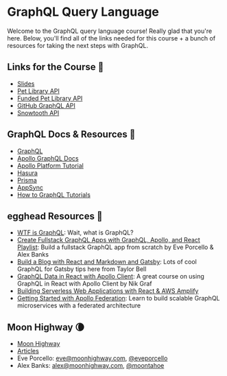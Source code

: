 # GraphQL Query Language

Welcome to the GraphQL query language course! Really glad that you're here. Below, you'll find all of the links needed for this course + a bunch of resources for taking the next steps with GraphQL.

## Links for the Course 🔗

- [Slides](https://slides.com/moonhighway/query-language-workshop/)
- [Pet Library API](https://pet-library.moonhighway.com)
- [Funded Pet Library API](https://funded-pet-library.moonhighway.com)
- [GitHub GraphQL API](https://developer.github.com/v4/explorer/)
- [Snowtooth API](https://snowtooth.moonhighway.com)

## GraphQL Docs & Resources 📃

- [GraphQL](https://graphql.org)
- [Apollo GraphQL Docs](https://www.apollographql.com/docs/)
- [Apollo Platform Tutorial](https://www.apollographql.com/docs/tutorial/introduction)
- [Hasura](https://hasura.io)
- [Prisma](https://www.prisma.io/)
- [AppSync](https://aws.amazon.com/appsync/)
- [How to GraphQL Tutorials](https://www.howtographql.com)

## egghead Resources 🥚

- [WTF is GraphQL](https://egghead.io/lessons/graphql-wtf-is-graphql): Wait, what is GraphQL?
- [Create Fullstack GraphQL Apps with GraphQL, Apollo, and React Playlist](https://egghead.io/playlists/create-fullstack-applications-with-graphql-and-apollo-794dc9c7): Build a fullstack GraphQL app from scratch by Eve Porcello & Alex Banks
- [Build a Blog with React and Markdown and Gatsby](https://egghead.io/courses/build-a-blog-with-react-and-markdown-using-gatsby): Lots of cool GraphQL for Gatsby tips here from Taylor Bell
- [GraphQL Data in React with Apollo Client](https://egghead.io/courses/graphql-data-in-react-with-apollo-client): A great course on using GraphQL in React with Apollo Client by Nik Graf
- [Building Serverless Web Applications with React & AWS Amplify](https://egghead.io/courses/building-serverless-web-applications-with-react-aws-amplify)
- [Getting Started with Apollo Federation](https://egghead.io/playlists/getting-started-with-apollo-federation-60ad0165): Learn to build scalable GraphQL microservices with a federated architecture

## Moon Highway 🌘

- [Moon Highway](https://www.moonhighway.com)
- [Articles](https://www.moonhighway.com/articles)
- Eve Porcello: eve@moonhighway.com, [@eveporcello](https://twitter.com/eveporcello)
- Alex Banks: alex@moonhighway.com, [@moontahoe](https://twitter.com/moontahoe)
